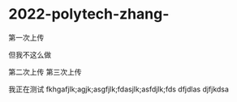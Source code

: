 # 2022-polytech-zhang-
第一次上传

但我不这么做

第二次上传
第三次上传

我正在测试
fkhgafjlk;agjk;asgfjlk;fdasjlk;asfdjlk;fds
dfjdlas
djfjkdsa